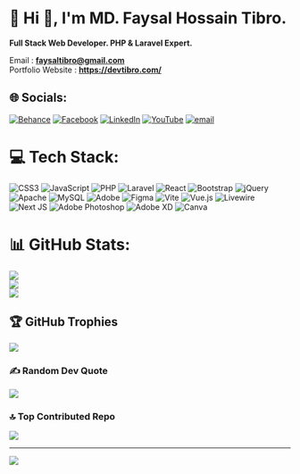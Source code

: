 # 💫 Hi 👋, I'm MD. Faysal Hossain Tibro.
**Full Stack Web Developer. PHP & Laravel Expert.**

Email : **faysaltibro@gmail.com**<br>
Portfolio Website : **https://devtibro.com/**

## 🌐 Socials:
[![Behance](https://img.shields.io/badge/Behance-1769ff?logo=behance&logoColor=white)](https://behance.net/faysaltibro1) [![Facebook](https://img.shields.io/badge/Facebook-%231877F2.svg?logo=Facebook&logoColor=white)](https://facebook.com/faysaltibro) [![LinkedIn](https://img.shields.io/badge/LinkedIn-%230077B5.svg?logo=linkedin&logoColor=white)](https://linkedin.com/in/md-faysal-hossain-tibro-1aa622226) [![YouTube](https://img.shields.io/badge/YouTube-%23FF0000.svg?logo=YouTube&logoColor=white)](https://youtube.com/@faysalhossaintibro2351) [![email](https://img.shields.io/badge/Email-D14836?logo=gmail&logoColor=white)](mailto:faysaltibro@gmail.com) 

# 💻 Tech Stack:
![CSS3](https://img.shields.io/badge/css3-%231572B6.svg?style=for-the-badge&logo=css3&logoColor=white) ![JavaScript](https://img.shields.io/badge/javascript-%23323330.svg?style=for-the-badge&logo=javascript&logoColor=%23F7DF1E) ![PHP](https://img.shields.io/badge/php-%23777BB4.svg?style=for-the-badge&logo=php&logoColor=white) ![Laravel](https://img.shields.io/badge/laravel-%23FF2D20.svg?style=for-the-badge&logo=laravel&logoColor=white) ![React](https://img.shields.io/badge/react-%2320232a.svg?style=for-the-badge&logo=react&logoColor=%2361DAFB) ![Bootstrap](https://img.shields.io/badge/bootstrap-%238511FA.svg?style=for-the-badge&logo=bootstrap&logoColor=white) ![jQuery](https://img.shields.io/badge/jquery-%230769AD.svg?style=for-the-badge&logo=jquery&logoColor=white) ![Apache](https://img.shields.io/badge/apache-%23D42029.svg?style=for-the-badge&logo=apache&logoColor=white) ![MySQL](https://img.shields.io/badge/mysql-4479A1.svg?style=for-the-badge&logo=mysql&logoColor=white) ![Adobe](https://img.shields.io/badge/adobe-%23FF0000.svg?style=for-the-badge&logo=adobe&logoColor=white) ![Figma](https://img.shields.io/badge/figma-%23F24E1E.svg?style=for-the-badge&logo=figma&logoColor=white) ![Vite](https://img.shields.io/badge/vite-%23646CFF.svg?style=for-the-badge&logo=vite&logoColor=white) ![Vue.js](https://img.shields.io/badge/vue.js-%2335495e.svg?style=for-the-badge&logo=vuedotjs&logoColor=%234FC08D) ![Livewire](https://img.shields.io/badge/livewire-%234e56a6.svg?style=for-the-badge&logo=livewire&logoColor=white) ![Next JS](https://img.shields.io/badge/Next-black?style=for-the-badge&logo=next.js&logoColor=white) ![Adobe Photoshop](https://img.shields.io/badge/adobe%20photoshop-%2331A8FF.svg?style=for-the-badge&logo=adobe%20photoshop&logoColor=white) ![Adobe XD](https://img.shields.io/badge/Adobe%20XD-470137?style=for-the-badge&logo=Adobe%20XD&logoColor=#FF61F6) ![Canva](https://img.shields.io/badge/Canva-%2300C4CC.svg?style=for-the-badge&logo=Canva&logoColor=white)
# 📊 GitHub Stats:
![](https://github-readme-stats.vercel.app/api?username=Tibro0&theme=transparent&hide_border=false&include_all_commits=true&count_private=true)<br/>
![](https://nirzak-streak-stats.vercel.app/?user=Tibro0&theme=transparent&hide_border=false)<br/>
![](https://github-readme-stats.vercel.app/api/top-langs/?username=Tibro0&theme=transparent&hide_border=false&include_all_commits=true&count_private=true&layout=compact)

## 🏆 GitHub Trophies
![](https://github-profile-trophy.vercel.app/?username=Tibro0&theme=radical&no-frame=false&no-bg=false&margin-w=4)

### ✍️ Random Dev Quote
![](https://quotes-github-readme.vercel.app/api?type=horizontal&theme=dark)

### 🔝 Top Contributed Repo
![](https://github-contributor-stats.vercel.app/api?username=Tibro0&limit=5&theme=transparent&combine_all_yearly_contributions=true)

---
[![](https://visitcount.itsvg.in/api?id=Tibro0&icon=0&color=0)](https://visitcount.itsvg.in)

<!-- Proudly created with GPRM ( https://gprm.itsvg.in ) -->

